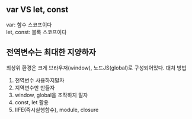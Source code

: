 ## var VS let, const

var: 함수 스코프이다  
let, const: 블록 스코프이다

## 전역변수는 최대한 지양하자

최상위 환경은 크게 브라우저(window), 노드JS(global)로 구성되어있다.
대처 방법
1) 전역변수 사용하지말자
2) 지역변수만 만들자
3) window, global을 조작하지 말자
4) const, let 활용
5) IIFE(즉시실행함수), module, closure 

